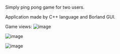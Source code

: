 Simply ping pong game for two users.

Application made by C++ language and Borland GUI.

Game views:
![image](https://user-images.githubusercontent.com/82730486/152693677-2b5294ef-24c0-4a7d-af33-08e94ddb6b75.png)

![image](https://user-images.githubusercontent.com/82730486/152693629-a1a4659f-466f-4e4e-88bc-86cdef316307.png)

![image](https://user-images.githubusercontent.com/82730486/152693651-c785e179-308f-43f5-b257-d820e219b139.png)


